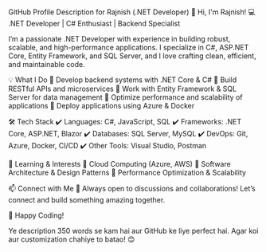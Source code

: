 GitHub Profile Description for Rajnish (.NET Developer)
🚀 Hi, I'm Rajnish!
💻 .NET Developer | C# Enthusiast | Backend Specialist

I’m a passionate .NET Developer with experience in building robust, scalable, and high-performance applications. I specialize in C#, ASP.NET Core, Entity Framework, and SQL Server, and I love crafting clean, efficient, and maintainable code.

💡 What I Do
🔹 Develop backend systems with .NET Core & C#
🔹 Build RESTful APIs and microservices
🔹 Work with Entity Framework & SQL Server for data management
🔹 Optimize performance and scalability of applications
🔹 Deploy applications using Azure & Docker

🛠 Tech Stack
✔ Languages: C#, JavaScript, SQL
✔ Frameworks: .NET Core, ASP.NET, Blazor
✔ Databases: SQL Server, MySQL
✔ DevOps: Git, Azure, Docker, CI/CD
✔ Other Tools: Visual Studio, Postman

🌱 Learning & Interests
🔸 Cloud Computing (Azure, AWS)
🔸 Software Architecture & Design Patterns
🔸 Performance Optimization & Scalability

📫 Connect with Me
💬 Always open to discussions and collaborations! Let’s connect and build something amazing together.

🚀 Happy Coding!

Ye description 350 words se kam hai aur GitHub ke liye perfect hai. Agar koi aur customization chahiye to batao! 😊







